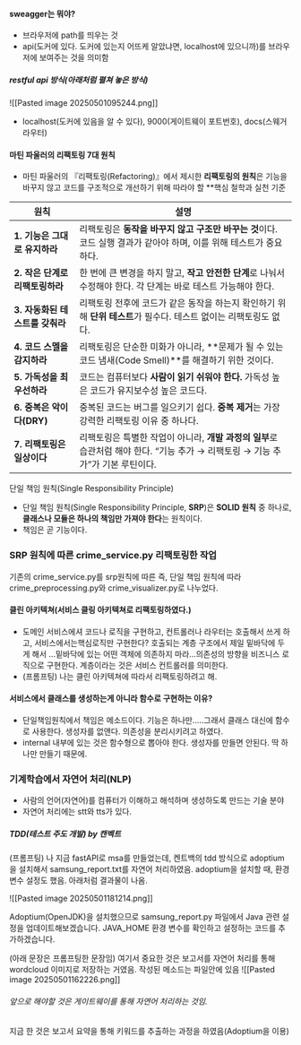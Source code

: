 
#### sweagger는 뭐야?
- 브라우저에 path를 띄우는 것
- api(도커에 있다. 도커에 있는지 어뜨케 알았냐면, localhost에 있으니까)를 브라우저에 보여주는 것을 의미함

##### restful api 방식(아래처럼 펼쳐 놓은 방식)

![[Pasted image 20250501095244.png]]

- localhost(도커에 있음을 알 수 있다), 9000(게이트웨이 포트번호), docs(스웨거 라우터)



#### 마틴 파울러의 리팩토링 7대 원칙

- 마틴 파울러의 『리팩토링(Refactoring)』에서 제시한 **리팩토링의 원칙**은 기능을 바꾸지 않고 코드를 구조적으로 개선하기 위해 따라야 할 **핵심 철학과 실천 기준

| 원칙                   | 설명                                                                             |
| -------------------- | ------------------------------------------------------------------------------ |
| **1. 기능은 그대로 유지하라**  | 리팩토링은 **동작을 바꾸지 않고 구조만 바꾸는 것**이다. 코드 실행 결과가 같아야 하며, 이를 위해 테스트가 중요하다.           |
| **2. 작은 단계로 리팩토링하라** | 한 번에 큰 변경을 하지 말고, **작고 안전한 단계**로 나눠서 수정해야 한다. 각 단계는 바로 테스트 가능해야 한다.            |
| **3. 자동화된 테스트를 갖춰라** | 리팩토링 전후에 코드가 같은 동작을 하는지 확인하기 위해 **단위 테스트**가 필수다. 테스트 없이는 리팩토링도 없다.             |
| **4. 코드 스멜을 감지하라**   | 리팩토링은 단순한 미화가 아니라, **문제가 될 수 있는 코드 냄새(Code Smell)**를 해결하기 위한 것이다.              |
| **5. 가독성을 최우선하라**    | 코드는 컴퓨터보다 **사람이 읽기 쉬워야 한다.** 가독성 높은 코드가 유지보수성 높은 코드다.                          |
| **6. 중복은 악이다(DRY)**  | 중복된 코드는 버그를 일으키기 쉽다. **중복 제거**는 가장 강력한 리팩토링 이유 중 하나다.                          |
| **7. 리팩토링은 일상이다**    | 리팩토링은 특별한 작업이 아니라, **개발 과정의 일부**로 습관처럼 해야 한다. “기능 추가 → 리팩토링 → 기능 추가”가 기본 루틴이다. |

단일 책임 원칙(Single Responsibility Principle)
- 단일 책임 원칙(Single Responsibility Principle, **SRP**)은 **SOLID 원칙** 중 하나로, **클래스나 모듈은 하나의 책임만 가져야 한다**는 원칙이다.
- 책임은 곧 기능이다.


### SRP 원칙에 따른 crime_service.py 리팩토링한 작업

기존의 crime_service.py를 srp원칙에 따른 즉, 단일 책임 원칙에 따라 crime_preprocessing.py와 crime_visualizer.py로 나누었다. 


#### 클린 아키텍쳐(서비스 클링 아키텍쳐로 리팩토링하였다.)
- 도메인 서비스에셔 코드나 로직을 구현하고, 컨트롤러나 라우터는 호출해서 쓰게 하고, 서비스에서는핵심로직만 구현한다? 호출되는 계층 구조에서 제일 밑바닥에 두게 해서 ...밑바닥에 있는 어떤 객체에 의존하지 마라...의존성의 방향을 비즈니스 로직으로 구현한다. 계층이라는 것은 서비스 컨트롤러를 의미한다.
- (프롬프팅) 나는 클린 아키텍쳐에 따라서 리팩토링하려고 해.

#### 서비스에서 클래스를 생성하는게 아니라 함수로 구현하는 이유?
- 단일책임원칙에서 책임은 메소드이다. 기능은 하나만.....그래서 클래스 대신에 함수로 사용한다. 생성자를 없앤다. 의존성을 분리시키려고 하였다. 
-  internal 내부에 있는 것은 함수형으로 뽑아야 한다. 생성자를 만들면 안된다. 딱 하나만 만들기 때문에.



### 기계학습에서 자연어 처리(NLP)
- 사람의 언어(자연어)를 컴퓨터가 이해하고 해석하며 생성하도록 만드는 기술 분야
- 자연어 처리에는 stt와 tts가 있다.


##### TDD(테스트 주도 개발) by 캔벡트

(프롬프팅) 나 지금 fastAPI로 msa를 만들었는데, 켄트백의 tdd 방식으로 adoptium을 설치해서 samsung_report.txt를 자연어 처리하였음. adoptium을 설치할 때, 환경변수 설정도 했음. 아래처럼 결과물이 나옴.

![[Pasted image 20250501181214.png]]

Adoptium(OpenJDK)을 설치했으므로 samsung_report.py 파일에서 Java 관련 설정을 업데이트해보겠습니다. JAVA_HOME 환경 변수를 확인하고 설정하는 코드를 추가하겠습니다.


(아래 문장은 프롬프팅한 문장임)
여기서 중요한 것은 보고서를 자연어 처리를 통해 wordcloud 이미지로 저장하는 거였음. 작성된 메소드는 파일안에 있음
![[Pasted image 20250501162226.png]]



###### 앞으로 해야할 것은 게이트웨이를 통해 자연어 처리하는 것임.
지금 한 것은 보고서 요약을 통해 키워드를 추출하는 과정을 하였음(Adoptium을 이용)
